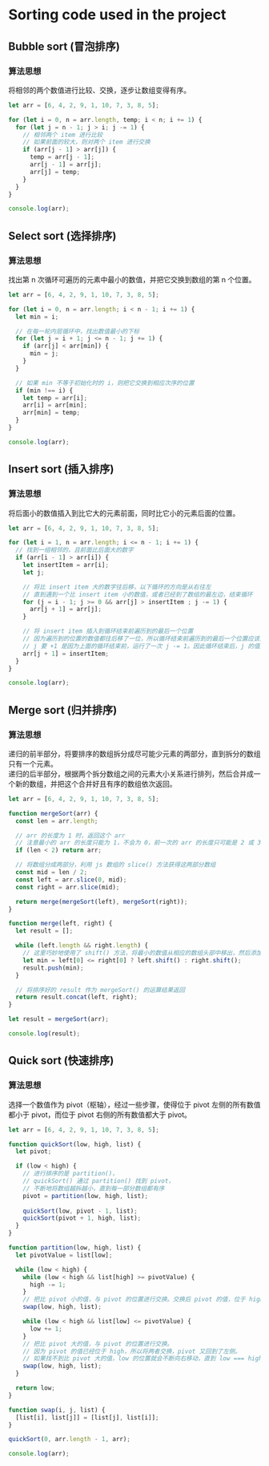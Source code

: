 # Sorting code used in the project

## Bubble sort (冒泡排序)

### 算法思想

将相邻的两个数值进行比较、交换，逐步让数组变得有序。

```javascript
let arr = [6, 4, 2, 9, 1, 10, 7, 3, 8, 5];

for (let i = 0, n = arr.length, temp; i < n; i += 1) {
  for (let j = n - 1; j > i; j -= 1) {
    // 相邻两个 item 进行比较
    // 如果前面的较大，则对两个 item 进行交换
    if (arr[j - 1] > arr[j]) {
      temp = arr[j - 1];
      arr[j - 1] = arr[j];
      arr[j] = temp;
    }
  }
}

console.log(arr);
```

## Select sort (选择排序)

### 算法思想

找出第 n 次循环可遍历的元素中最小的数值，并把它交换到数组的第 n 个位置。

```javascript
let arr = [6, 4, 2, 9, 1, 10, 7, 3, 8, 5];

for (let i = 0, n = arr.length; i < n - 1; i += 1) {
  let min = i;

  // 在每一轮内层循环中，找出数值最小的下标
  for (let j = i + 1; j <= n - 1; j += 1) {
    if (arr[j] < arr[min]) {
      min = j;
    }
  }

  // 如果 min 不等于初始化时的 i，则把它交换到相应次序的位置
  if (min !== i) {
    let temp = arr[i];
    arr[i] = arr[min];
    arr[min] = temp;
  }
}

console.log(arr);
```

## Insert sort (插入排序)

### 算法思想

将后面小的数值插入到比它大的元素前面，同时比它小的元素后面的位置。

```javascript
let arr = [6, 4, 2, 9, 1, 10, 7, 3, 8, 5];

for (let i = 1, n = arr.length; i <= n - 1; i += 1) {
  // 找到一组相邻的，且前面比后面大的数字
  if (arr[i - 1] > arr[i]) {
    let insertItem = arr[i];
    let j;

    // 将比 insert item 大的数字往后移，以下循环的方向是从右往左
    // 直到遇到一个比 insert item 小的数值，或者已经到了数组的最左边，结束循环
    for (j = i - 1; j >= 0 && arr[j] > insertItem ; j -= 1) {
      arr[j + 1] = arr[j];
    }

    // 将 insert item 插入到循环结束前遍历到的最后一个位置
    // 因为遍历到的位置的数值都往后移了一位，所以循环结束前遍历到的最后一个位置应该是空的（数值是重复的）
    // j 要 +1 是因为上面的循环结束前，运行了一次 j -= 1。因此循环结束后，j 的值比想要的数字少了 1，要把它加上
    arr[j + 1] = insertItem;
  }
}

console.log(arr);
```

## Merge sort (归并排序)

### 算法思想

递归的前半部分，将要排序的数组拆分成尽可能少元素的两部分，直到拆分的数组只有一个元素。  
递归的后半部分，根据两个拆分数组之间的元素大小关系进行排列，然后合并成一个新的数组，并把这个合并好且有序的数组依次返回。

```javascript
let arr = [6, 4, 2, 9, 1, 10, 7, 3, 8, 5];

function mergeSort(arr) {
  const len = arr.length;

  // arr 的长度为 1 时，返回这个 arr
  // 注意最小的 arr 的长度只能为 1，不会为 0，前一次的 arr 的长度只可能是 2 或 3
  if (len < 2) return arr;

  // 将数组分成两部分，利用 js 数组的 slice() 方法获得这两部分数组
  const mid = len / 2;
  const left = arr.slice(0, mid);
  const right = arr.slice(mid);

  return merge(mergeSort(left), mergeSort(right));
}

function merge(left, right) {
  let result = [];

  while (left.length && right.length) {
    // 这里巧妙地使用了 shift() 方法，将最小的数值从相应的数组头部中移出，然后添加到 result 中
    let min = left[0] <= right[0] ? left.shift() : right.shift();
    result.push(min);
  }

  // 将排序好的 result 作为 mergeSort() 的运算结果返回
  return result.concat(left, right);
}

let result = mergeSort(arr);

console.log(result);
```

## Quick sort (快速排序)

### 算法思想

选择一个数值作为 pivot（枢轴），经过一些步骤，使得位于 pivot 左侧的所有数值都小于 pivot，而位于 pivot 右侧的所有数值都大于 pivot。

```javascript
let arr = [6, 4, 2, 9, 1, 10, 7, 3, 8, 5];

function quickSort(low, high, list) {
  let pivot;

  if (low < high) {
    // 进行排序的是 partition()，
    // quickSort() 通过 partition() 找到 pivot，
    // 不断地将数组越拆越小，直到每一部分数组都有序
    pivot = partition(low, high, list);
 
    quickSort(low, pivot - 1, list);
    quickSort(pivot + 1, high, list);
  }
}

function partition(low, high, list) {
  let pivotValue = list[low];

  while (low < high) {
    while (low < high && list[high] >= pivotValue) {
      high -= 1;
    }
    // 把比 pivot 小的值，与 pivot 的位置进行交换。交换后 pivot 的值，位于 high
    swap(low, high, list);

    while (low < high && list[low] <= pivotValue) {
      low += 1;
    }
    // 把比 pivot 大的值，与 pivot 的位置进行交换。
    // 因为 pivot 的值已经位于 high，所以将两者交换，pivot 又回到了左侧。
    // 如果找不到比 pivot 大的值，low 的位置就会不断向右移动，直到 low === high，退出所有循环
    swap(low, high, list);
  }

  return low;
}

function swap(i, j, list) {
  [list[i], list[j]] = [list[j], list[i]];
}

quickSort(0, arr.length - 1, arr);

console.log(arr);
```
